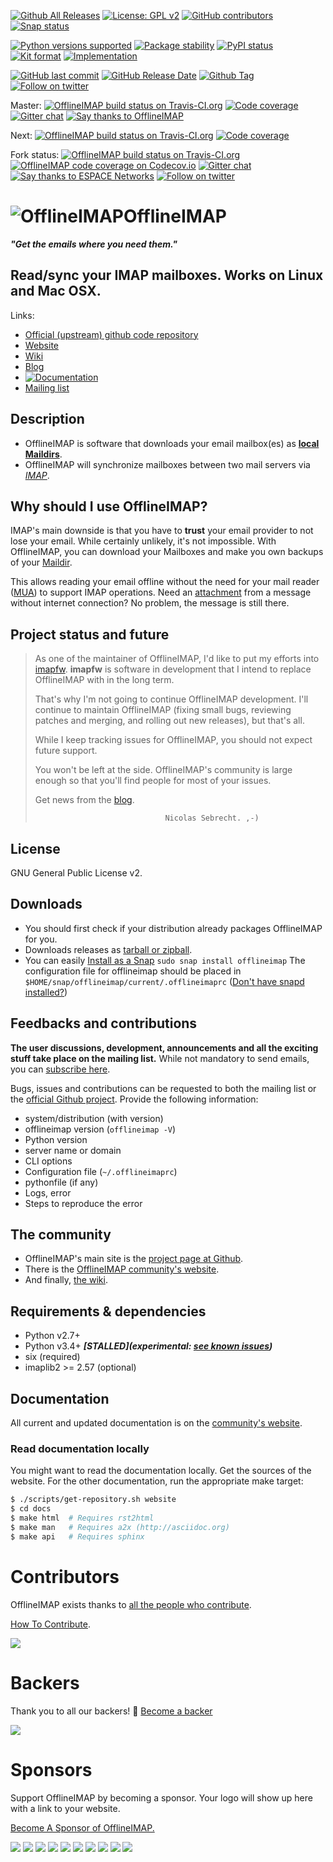 [![Github All Releases](https://img.shields.io/github/downloads/atom/atom/total.svg)](https://github.com/OfflineIMAP/offlineimap/graphs/traffic)
[![License: GPL v2](https://img.shields.io/badge/License-GPL%20v2-blue.svg)](https://www.gnu.org/licenses/old-licenses/gpl-2.0.en.html)
[![GitHub contributors](https://img.shields.io/github/contributors/OfflineIMAP/offlineimap.svg)](https://github.com/OfflineIMAP/offlineimap/graphs/contributors)
[![Snap status](https://build.snapcraft.io/badge/snapcrafters/offlineimap.svg)](https://build.snapcraft.io/user/snapcrafters/offlineimap)

[![Python versions supported](https://img.shields.io/pypi/pyversions/offlineimap.svg)](https://pypi.python.org/pypi/offlineimap)
[![Package stability](https://img.shields.io/pypi/status/offlineimap.svg)](https://pypi.python.org/pypi/offlineimap)
[![PyPI status](https://badge.fury.io/py/offlineimap.svg)](https://pypi.python.org/pypi/offlineimap)
[![Kit format](https://img.shields.io/pypi/format/offlineimap.svg)](https://pypi.python.org/pypi/offlineimap)
[![Implementation](https://img.shields.io/pypi/implementation/offlineimap.svg)](https://pypi.python.org/pypi/offlineimap)

[![GitHub last commit](https://img.shields.io/github/last-commit/OfflineIMAP/offlineimap.svg)](https://github.com/OfflineIMAP/offlineimap/commits/master)
[![GitHub Release Date](https://img.shields.io/github/release-date/OfflineIMAP/offlineimap.svg)](https://github.com/OfflineIMAP/offlineimap/releases)
[![Github Tag](https://img.shields.io/github/tag/OfflineIMAP/offlineimap.svg)](https://github.com/OfflineIMAP/offlineimap/releases)
[![Follow on twitter](https://img.shields.io/twitter/follow/OfflineIMAP.svg?style=social&logo=twitter)](https://twitter.com/intent/follow?screen_name=OfflineIMAP)

Master: [![OfflineIMAP build status on Travis-CI.org](https://travis-ci.org/OfflineIMAP/offlineimap.svg)](https://travis-ci.org/OfflineIMAP/offlineimap)
[![Code coverage](https://codecov.io/gh/OfflineIMAP/offlineimap/branch/master/graph/badge.svg)](https://codecov.io/gh/OfflineIMAP/offlineimap)
[![Gitter chat](https://badges.gitter.im/OfflineIMAP/offlineimap.png)](https://gitter.im/OfflineIMAP/offlineimap)
[![Say thanks to OfflineIMAP](https://img.shields.io/badge/Say%20Thanks-!-______.svg)](https://saythanks.io/to/OfflineIMAP)

Next:
[![OfflineIMAP build status on Travis-CI.org](https://travis-ci.org/OfflineIMAP/offlineimap.svg?branch=next)](https://travis-ci.org/OfflineIMAP/offlineimap)
[![Code coverage](https://codecov.io/gh/OfflineIMAP/offlineimap/branch/next/graph/badge.svg)](https://codecov.io/gh/OfflineIMAP/offlineimap)

Fork status:
[![OfflineIMAP build status on Travis-CI.org](https://travis-ci.org/EspaceNetworks/offlineimap.svg?branch=master)](https://travis-ci.org/EspaceNetworks/offlineimap)
[![OfflineIMAP code coverage on Codecov.io](https://codecov.io/gh/EspaceNetworks/offlineimap/branch/master/graph/badge.svg)](https://codecov.io/gh/EspaceNetworks/offlineimap)
[![Gitter chat](https://badges.gitter.im/EspaceNetworks/offlineimap.png)](https://gitter.im/EspaceNetworks/offlineimap)
[![Say thanks to ESPACE Networks](https://img.shields.io/badge/Say%20Thanks-!-1EAEDB.svg)](https://saythanks.io/to/chris001)
[![Follow on twitter](https://img.shields.io/twitter/follow/ESPACENetworks.svg?style=social&logo=twitter)](https://twitter.com/intent/follow?screen_name=ESPACENetworks)

[offlineimap]: https://github.com/OfflineIMAP/offlineimap
[website]: http://www.offlineimap.org
[wiki]: https://github.com/OfflineIMAP/offlineimap/wiki
[blog]: http://www.offlineimap.org/posts.html
[docs]: https://offlineimap.readthedocs.io/
[mailing_list]: http://lists.alioth.debian.org/mailman/listinfo/offlineimap-project

<p style="center">
<h1><img src="https://upload.wikimedia.org/wikipedia/commons/1/13/OfflineIMAP_logo.png" alt="OfflineIMAP"/>OfflineIMAP</h1>
<b><i>"Get the emails where you need them."</i></b>
<h2> Read/sync your IMAP mailboxes. Works on Linux and Mac OSX. </h2>
</p>

Links:
* [Official (upstream) github code repository][offlineimap]
* [Website][website]
* [Wiki][wiki]
* [Blog][blog]
* [![Documentation](https://readthedocs.org/projects/offlineimap/badge/?version=latest&style=flat)](https://offlineimap.readthedocs.io/)
* [Mailing list][mailing_list]


## Description

* OfflineIMAP is software that downloads your email mailbox(es) as **[local Maildirs](https://en.wikipedia.org/wiki/Maildir)**.
* OfflineIMAP will synchronize mailboxes between two mail servers via *[IMAP](https://en.wikipedia.org/wiki/Internet_Message_Access_Protocol)*.

## Why should I use OfflineIMAP?

IMAP's main downside is that you have to **trust** your email provider to
not lose your email. While certainly unlikely, it's not impossible.
With OfflineIMAP, you can download your Mailboxes and make you own backups of
your [Maildir](https://en.wikipedia.org/wiki/Maildir).

This allows reading your email offline without the need for your mail
reader ([MUA](https://en.wikipedia.org/wiki/Email_client)) to support IMAP operations. 
Need an [attachment](https://en.wikipedia.org/wiki/Email_attachment) from a
message without internet connection? No problem, the message is still there.


## Project status and future

> As one of the maintainer of OfflineIMAP, I'd like to put my efforts into
> [imapfw](http://github.com/OfflineIMAP/imapfw). **imapfw** is software in
> development that I intend to replace OfflineIMAP with in the long term.
>
> That's why I'm not going to continue OfflineIMAP development. I'll continue
> to maintain OfflineIMAP (fixing small bugs, reviewing patches and merging,
> and rolling out new releases), but that's all.
>
> While I keep tracking issues for OfflineIMAP, you should not expect future support.
>
> You won't be left at the side. OfflineIMAP's community is large enough so that
> you'll find people for most of your issues.
>
> Get news from the [blog][blog].
>
>                                  Nicolas Sebrecht. ,-)


## License

GNU General Public License v2.


## Downloads

* You should first check if your distribution already packages OfflineIMAP for you.
* Downloads releases as [tarball or zipball](https://github.com/OfflineIMAP/offlineimap/tags).
* You can easily [Install as a Snap](https://snapcraft.io/offlineimap)
`sudo snap install offlineimap`
The configuration file for offlineimap should be placed in ```$HOME/snap/offlineimap/current/.offlineimaprc```
([Don't have snapd installed?](https://snapcraft.io/docs/core/install))


## Feedbacks and contributions

**The user discussions, development, announcements and all the exciting stuff take
place on the mailing list.** While not mandatory to send emails, you can
[subscribe here](http://lists.alioth.debian.org/mailman/listinfo/offlineimap-project).

Bugs, issues and contributions can be requested to both the mailing list or the
[official Github project][offlineimap].  Provide the following information:
- system/distribution (with version)
- offlineimap version (`offlineimap -V`)
- Python version
- server name or domain
- CLI options
- Configuration file (`~/.offlineimaprc`)
- pythonfile (if any)
- Logs, error
- Steps to reproduce the error


## The community

* OfflineIMAP's main site is the [project page at Github][offlineimap].
* There is the [OfflineIMAP community's website][website].
* And finally, [the wiki][wiki].


## Requirements & dependencies

* Python v2.7+
* Python v3.4+ ***[STALLED](experimental: [see known issues](https://github.com/OfflineIMAP/offlineimap/issues?q=is%3Aissue+is%3Aopen+label%3APy3))***
* six (required)
* imaplib2 >= 2.57 (optional)


## Documentation

All current and updated documentation is on the [community's website][website].


### Read documentation locally

You might want to read the documentation locally. Get the sources of the website.
For the other documentation, run the appropriate make target:

```sh
$ ./scripts/get-repository.sh website
$ cd docs
$ make html  # Requires rst2html
$ make man   # Requires a2x (http://asciidoc.org)
$ make api   # Requires sphinx
```

# Contributors

OfflineIMAP exists thanks to [all the people who contribute](https://github.com/OfflineIMAP/offlineimap/graphs/contributors).

[How To Contribute](CONTRIBUTING.rst).

<a href="https://github.com/OfflineIMAP/offlineimap/graphs/contributors"><img src="https://opencollective.com/offlineimap/contributors.svg?width=890" /></a>


# Backers

Thank you to all our backers! 🙏 [Become a backer](https://opencollective.com/offlineimap#backer)

<a href="https://opencollective.com/offlineimap#backers" target="_blank"><img src="https://opencollective.com/offlineimap/backers.svg?width=890"></a>


# Sponsors

Support OfflineIMAP by becoming a sponsor. Your logo will show up here with a link to your website. 

[Become A Sponsor of OfflineIMAP.](https://opencollective.com/offlineimap#sponsor)

<a href="https://opencollective.com/offlineimap/sponsor/0/website" target="_blank"><img src="https://opencollective.com/offlineimap/sponsor/0/avatar.svg"></a>
<a href="https://opencollective.com/offlineimap/sponsor/1/website" target="_blank"><img src="https://opencollective.com/offlineimap/sponsor/1/avatar.svg"></a>
<a href="https://opencollective.com/offlineimap/sponsor/2/website" target="_blank"><img src="https://opencollective.com/offlineimap/sponsor/2/avatar.svg"></a>
<a href="https://opencollective.com/offlineimap/sponsor/3/website" target="_blank"><img src="https://opencollective.com/offlineimap/sponsor/3/avatar.svg"></a>
<a href="https://opencollective.com/offlineimap/sponsor/4/website" target="_blank"><img src="https://opencollective.com/offlineimap/sponsor/4/avatar.svg"></a>
<a href="https://opencollective.com/offlineimap/sponsor/5/website" target="_blank"><img src="https://opencollective.com/offlineimap/sponsor/5/avatar.svg"></a>
<a href="https://opencollective.com/offlineimap/sponsor/6/website" target="_blank"><img src="https://opencollective.com/offlineimap/sponsor/6/avatar.svg"></a>
<a href="https://opencollective.com/offlineimap/sponsor/7/website" target="_blank"><img src="https://opencollective.com/offlineimap/sponsor/7/avatar.svg"></a>
<a href="https://opencollective.com/offlineimap/sponsor/8/website" target="_blank"><img src="https://opencollective.com/offlineimap/sponsor/8/avatar.svg"></a>
<a href="https://opencollective.com/offlineimap/sponsor/9/website" target="_blank"><img src="https://opencollective.com/offlineimap/sponsor/9/avatar.svg"></a>


